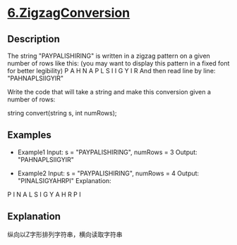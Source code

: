 # [6.ZigzagConversion](https://leetcode.com/problems/zigzag-conversion/)

## Description
The string "PAYPALISHIRING" is written in a zigzag pattern on a given number of rows like this: (you may want to display this pattern in a fixed font for better legibility)
P   A   H   N
A P L S I I G
Y   I   R
And then read line by line: "PAHNAPLSIIGYIR"

Write the code that will take a string and make this conversion given a number of rows:

string convert(string s, int numRows);

## Examples
* Example1
Input: s = "PAYPALISHIRING", numRows = 3
Output: "PAHNAPLSIIGYIR"

* Example2
Input: s = "PAYPALISHIRING", numRows = 4
Output: "PINALSIGYAHRPI"
Explanation:

P     I    N
A   L S  I G
Y A   H R
P     I

## Explanation
纵向以Z字形排列字符串，横向读取字符串